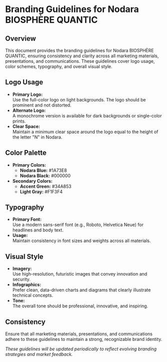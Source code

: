 # Branding Guidelines for Nodara BIOSPHÈRE QUANTIC

## Overview

This document provides the branding guidelines for Nodara BIOSPHÈRE QUANTIC, ensuring consistency and clarity across all marketing materials, presentations, and communications. These guidelines cover logo usage, color schemes, typography, and overall visual style.

## Logo Usage

- **Primary Logo:**  
  Use the full-color logo on light backgrounds. The logo should be prominent and not distorted.
- **Alternate Logo:**  
  A monochrome version is available for dark backgrounds or single-color prints.
- **Clear Space:**  
  Maintain a minimum clear space around the logo equal to the height of the letter "N" in Nodara.

## Color Palette

- **Primary Colors:**  
  - **Nodara Blue:** #1A73E8  
  - **Nodara Black:** #000000
- **Secondary Colors:**  
  - **Accent Green:** #34A853  
  - **Light Gray:** #F1F3F4

## Typography

- **Primary Font:**  
  Use a modern sans-serif font (e.g., Roboto, Helvetica Neue) for headlines and body text.
- **Usage:**  
  Maintain consistency in font sizes and weights across all materials.

## Visual Style

- **Imagery:**  
  Use high-resolution, futuristic images that convey innovation and security.
- **Infographics:**  
  Prefer clean, data-driven charts and diagrams that clearly illustrate technical concepts.
- **Tone:**  
  The overall tone should be professional, innovative, and inspiring.

## Consistency

Ensure that all marketing materials, presentations, and communications adhere to these guidelines to maintain a strong, recognizable brand identity.

*These guidelines will be updated periodically to reflect evolving branding strategies and market feedback.*
